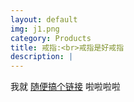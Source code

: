 ```yaml
---
layout: default
img: j1.png
category: Products
title: 戒指:<br>戒指是好戒指
description: |
---
```

  我就 [随便搞个链接](https://www.google.com/) 啦啦啦啦